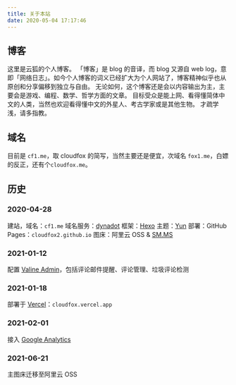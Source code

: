 ```yaml
---
title: 关于本站
date: 2020-05-04 17:17:46
---
```


## 博客

这里是云狐的个人博客。
「博客」是 blog 的音译，而 blog 又源自 web log，意即「网络日志」。如今个人博客的词义已经扩大为个人网站了，博客精神似乎也从原创和分享偏移到独立与自由。
无论如何，这个博客还是会以内容输出为主，主要会是游戏、编程、数学、哲学方面的文章。
目标受众是能上网、看得懂简体中文的人类，当然也欢迎看得懂中文的外星人、考古学家或是其他生物。
才疏学浅，请多指教。

## 域名

目前是 `cf1.me`，取 cloudfox 的简写，当然主要还是便宜，次域名 `fox1.me`，白嫖的反正，还有个`cloudfox.me`。

## 历史

### 2020-04-28

建站，域名：`cf1.me`
域名服务：[dynadot](https://www.dynadot.com/)
框架：[Hexo](https://hexo.io/zh-cn/)
主题：[Yun](https://github.com/cloudfox2/hexo-theme-yun)
部署：GitHub Pages：`cloudfox2.github.io`
图床：阿里云 OSS & [SM.MS](https://sm.ms)

### 2021-01-12

配置 [Valine Admin](https://github.com/DesertsP/Valine-Admin)，包括评论邮件提醒、评论管理、垃圾评论检测

### 2021-01-18

部署于 [Vercel](https://vercel.com)：`cloudfox.vercel.app`

### 2021-02-01

接入 [Google Analytics](https://analytics.google.com/)

### 2021-06-21

主图床迁移至阿里云 OSS
